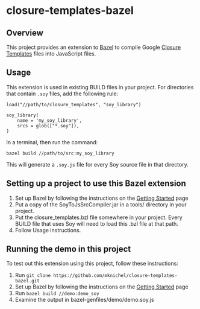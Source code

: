 # closure-templates-bazel

## Overview

This project provides an extension to [Bazel](http://bazel.io) to compile
Google [Closure Templates](https://developers.google.com/closure/templates/)
files into JavaScript files.

## Usage

This extension is used in existing BUILD files in your project. For directories
that contain `.soy` files, add the following rule:

```
load("//path/to/closure_templates", "soy_library")

soy_library(
    name = 'my_soy_library',
    srcs = glob(["*.soy"]),
)
```

In a terminal, then run the command:

`bazel build //path/to/src:my_soy_library`

This will generate a `.soy.js` file for every Soy source file in that directory.

## Setting up a project to use this Bazel extension

1. Set up Bazel by following the instructions on the [Getting Started](http://bazel.io/docs/getting-started.html) page
2. Put a copy of the SoyToJsSrcCompiler.jar in a tools/ directory in your project.
3. Put the closure_templates.bzl file somewhere in your project. Every BUILD file that uses Soy will need to load this .bzl file at that path.
4. Follow Usage instructions.

## Running the demo in this project

To test out this extension using this project, follow these instructions:

1. Run `git clone https://github.com/mknichel/closure-templates-bazel.git`
2. Set up Bazel by following the instructions on the [Getting Started](http://bazel.io/docs/getting-started.html) page
3. Run `bazel build //demo:demo_soy`
4. Examine the output in bazel-genfiles/demo/demo.soy.js
